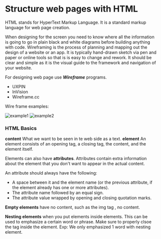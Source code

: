 # Structure web pages with HTML
HTML stands for HyperText Markup Language. It is a standard markup language for web page creation.

When designing for the screen you need to know where all the information is going to go in plain black and white diagrams before building anything with code. Wireframing is the process of planning and mapping out the design of a website or an app. It is typically hand-drawn sketch via pen and paper or online tools so that is is easy to change and rework. It should be clear and simple as it is the visual guide to the framework and navigation of your website.

For designing web page use ***Wireframe*** programs.

* UXPIN
* InVision
* Wireframe.cc

 Wire frame examples:
 
 ![example1](wireframe1.png)
 ![example2](wierframe2png)
 
 ### HTML Basics
 
 
 **content** What we want to be seen in te web side as a text.
 **element** An element consists of an opening tag, a closing tag, the content, and the element itself.
 
 Elements can also have **attributes**. Attributes contain extra information about the element that you don't want to appear in the actual content. 
 
 An attribute should always have the following:

* A space between it and the element name (or the previous attribute, if the element already has one or more attributes).
* The attribute name followed by an equal sign.
* The attribute value wrapped by opening and closing quotation marks.
 
 **Empty elements** have no content, such as the img tag , no content.
 
**Nesting elements** when you put elements inside elements. This can be used to emphasize a certain word or phrase. Make sure to properly clsoe the tag inside the element.
 Exp: We only emphasized 1 word with nesting element. 



